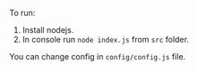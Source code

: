 To run:
1. Install nodejs.
2. In console run `node index.js` from `src` folder.

You can change config in `config/config.js` file.
